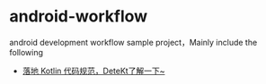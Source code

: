 # android-workflow
android development workflow sample project，Mainly include the following

- [落地 Kotlin 代码规范，DeteKt了解一下~](https://juejin.cn/post/7152886037746827277)